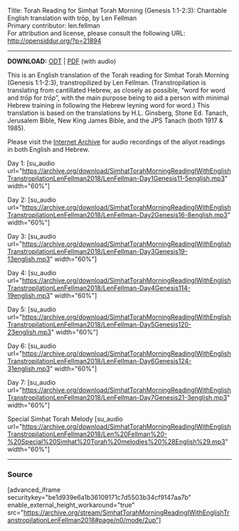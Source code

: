 <html>
<head></head>
<body>
Title: Torah Reading for Simḥat Torah Morning (Genesis 1:1-2:3): Chantable English translation with trōp, by Len Fellman<br />
Primary contributor: len.fellman<br />
For attribution and license, please consult the following URL: <a href="http://opensiddur.org/?p=21894">http://opensiddur.org/?p=21894</a>
<p />
<hr />

<style type="text/css" media="all">.printfriendly {display: none!important;}</style>

<strong>DOWNLOAD:</strong> <a href="https://archive.org/download/SimhatTorahMorningReadingIWithEnglishTranstropilationLenFellman2018/Shemini%20Atseret%20Simhat%20Torah%20Morning%20Reading%20in%20English%20transtropilation%20%28Len%20Fellman%202018%29.odt">ODT</a> | <a href="https://archive.org/download/SimhatTorahMorningReadingIWithEnglishTranstropilationLenFellman2018/Shemini%20Atseret%20Simhat%20Torah%20Morning%20Reading%20in%20English%20transtropilation%20with%20audio%20%28Len%20Fellman%202018%29.pdf">PDF</a> (with audio)

This is an English translation of the Torah reading for Simḥat Torah Morning (Genesis 1:1-2:3), transtropilized by Len Fellman. (Transtropilation is translating from cantillated Hebrew, as closely as possible, “word for word and <em>trōp</em> for <em>trōp</em>”, with the main purpose being to aid a person with minimal Hebrew training in following the Hebrew leyning word for word.) This translation is based on the translations by H.L. Ginsberg, Stone Ed. Tanach, Jerusalem Bible, New King James Bible, and the JPS Tanach (both 1917 & 1985).

Please visit the <a href="https://archive.org/details/SimhatTorahMorningReadingIWithEnglishTranstropilationLenFellman2018">Internet Archive</a> for audio recordings of the aliyot readings in both English and Hebrew.


Day 1: [su_audio url="https://archive.org/download/SimhatTorahMorningReadingIWithEnglishTranstropilationLenFellman2018/LenFellman-Day1Genesis11-5english.mp3" width="60%"]

Day 2: [su_audio url="https://archive.org/download/SimhatTorahMorningReadingIWithEnglishTranstropilationLenFellman2018/LenFellman-Day2Genesis16-8english.mp3" width="60%"]

Day 3: [su_audio url="https://archive.org/download/SimhatTorahMorningReadingIWithEnglishTranstropilationLenFellman2018/LenFellman-Day3Genesis19-13english.mp3" width="60%"]

Day 4: [su_audio url="https://archive.org/download/SimhatTorahMorningReadingIWithEnglishTranstropilationLenFellman2018/LenFellman-Day4Genesis114-19english.mp3" width="60%"]

Day 5: [su_audio url="https://archive.org/download/SimhatTorahMorningReadingIWithEnglishTranstropilationLenFellman2018/LenFellman-Day5Genesis120-23english.mp3" width="60%"]

Day 6: [su_audio url="https://archive.org/download/SimhatTorahMorningReadingIWithEnglishTranstropilationLenFellman2018/LenFellman-Day6Genesis124-31english.mp3" width="60%"]

Day 7: [su_audio url="https://archive.org/download/SimhatTorahMorningReadingIWithEnglishTranstropilationLenFellman2018/LenFellman-Day7Genesis21-3english.mp3" width="60%"]

Special Simḥat Torah Melody [su_audio url="https://archive.org/download/SimhatTorahMorningReadingIWithEnglishTranstropilationLenFellman2018/Len%20Fellman%20-%20Special%20Simhat%20Torah%20melodies%20%28English%29.mp3" width="60%"]


<hr />


<h3>Source</h3>

[advanced_iframe securitykey="be1d939e6a1b36109171c7d5503b34cf9147aa7b" enable_external_height_workaround="true" src="https://archive.org/stream/SimhatTorahMorningReadingIWithEnglishTranstropilationLenFellman2018#page/n0/mode/2up"]
</body>
</html>